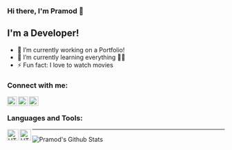 ### Hi there, I'm Pramod 👋

## I'm a Developer! 
- 🔭 I’m currently working on a Portfolio!
- 🌱 I’m currently learning everything 🤣:rofl:
- ⚡ Fun fact: I love to watch movies

### Connect with me:

[<img align="left" alt="rjpramod | Twitter" width="22px" src="https://cdn.jsdelivr.net/npm/simple-icons@v3/icons/twitter.svg" />][twitter]
[<img align="left" alt="pramod-raje | LinkedIn" width="22px" src="https://cdn.jsdelivr.net/npm/simple-icons@v3/icons/linkedin.svg" />][linkedin]
[<img align="left" alt="pramod_raje | Instagram" width="22px" src="https://cdn.jsdelivr.net/npm/simple-icons@v3/icons/instagram.svg" />][Instagram]

<br />

### Languages and Tools:
<img align="left" alt="HTML5" width="26px" src="https://user-images.githubusercontent.com/46569391/88921995-13a4a380-d28d-11ea-8e36-0fb81f75d43c.png" />
<img align="left" alt="HTML5" width="26px" src="https://user-images.githubusercontent.com/46569391/88921995-13a4a380-d28d-11ea-8e36-0fb81f75d43c.png" />

---

<img align="left" alt="Pramod's Github Stats" src="https://github-readme-stats.vercel.app/api?username=pramodr&show_icons=true&hide_border=true" />

[twitter]: https://twitter.com/rjpramod
[linkedin]: https://linkedin.com/in/pramod-raje
[instagram]: https://instagram.com/pramod_raje
